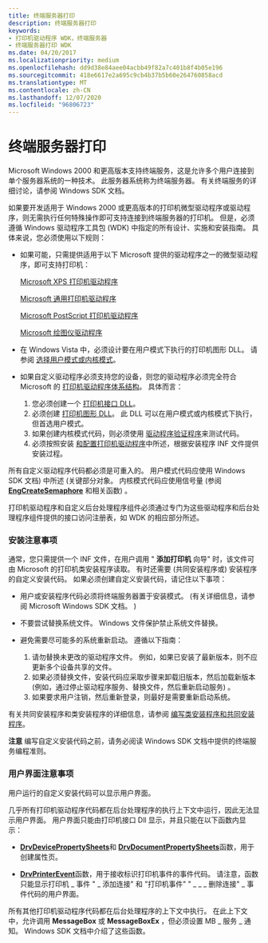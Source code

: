 ```yaml
---
title: 终端服务器打印
description: 终端服务器打印
keywords:
- 打印机驱动程序 WDK，终端服务器
- 终端服务器打印 WDK
ms.date: 04/20/2017
ms.localizationpriority: medium
ms.openlocfilehash: dd9d38e84aee04acbb49f82a7c401b8f4b05e196
ms.sourcegitcommit: 418e6617e2a695c9cb4b37b5b60e264760858acd
ms.translationtype: MT
ms.contentlocale: zh-CN
ms.lasthandoff: 12/07/2020
ms.locfileid: "96806723"
---
```

# <a name="terminal-server-printing"></a>终端服务器打印





Microsoft Windows 2000 和更高版本支持终端服务，这是允许多个用户连接到单个服务器系统的一种技术。 此服务器系统称为终端服务器。 有关终端服务的详细讨论，请参阅 Windows SDK 文档。

如果要开发适用于 Windows 2000 或更高版本的打印机微型驱动程序或驱动程序，则无需执行任何特殊操作即可支持连接到终端服务器的打印机。 但是，必须遵循 Windows 驱动程序工具包 (WDK) 中指定的所有设计、实施和安装指南。 具体来说，您必须使用以下规则：

-   如果可能，只需提供适用于以下 Microsoft 提供的驱动程序之一的微型驱动程序，即可支持打印机：

    [Microsoft XPS 打印机驱动程序](xpsdrv-printer-driver.md)

    [Microsoft 通用打印机驱动程序](microsoft-universal-printer-driver.md)

    [Microsoft PostScript 打印机驱动程序](microsoft-postscript-printer-driver.md)

    [Microsoft 绘图仪驱动程序](microsoft-plotter-driver.md)

-   在 Windows Vista 中，必须设计要在用户模式下执行的打印机图形 DLL。 请参阅 [选择用户模式或内核模式](choosing-user-mode-or-kernel-mode.md)。

-   如果自定义驱动程序必须支持您的设备，则您的驱动程序必须完全符合 Microsoft 的 [打印机驱动程序体系结构](printer-driver-architecture.md)。 具体而言：
    1.  您必须创建一个 [打印机接口 DLL](printer-interface-dll.md)。
    2.  必须创建 [打印机图形 DLL](printer-graphics-dll.md)。 此 DLL 可以在用户模式或内核模式下执行，但首选用户模式。
    3.  如果创建内核模式代码，则必须使用 [驱动程序验证程序](../devtest/driver-verifier.md)来测试代码。
    4.  必须按照安装 [和配置打印机驱动程序](installing-and-configuring-printer-drivers.md)中所述，根据安装程序 INF 文件提供安装过程。

所有自定义驱动程序代码都必须是可重入的。 用户模式代码应使用 Windows SDK 文档) 中所述 (关键部分对象。 内核模式代码应使用信号量 (参阅 [**EngCreateSemaphore**](/windows/win32/api/winddi/nf-winddi-engcreatesemaphore) 和相关函数) 。

打印机驱动程序和自定义后台处理程序组件必须通过专门为这些驱动程序和后台处理程序组件提供的接口访问注册表，如 WDK 的相应部分所述。

### <a name="installation-considerations"></a>安装注意事项

通常，您只需提供一个 INF 文件，在用户调用 " **添加打印机** 向导" 时，该文件可由 Microsoft 的打印机类安装程序读取。 有时还需要 (共同安装程序或) 安装程序的自定义安装代码。 如果必须创建自定义安装代码，请记住以下事项：

-   用户或安装程序代码必须将终端服务器置于安装模式。  (有关详细信息，请参阅 Microsoft Windows SDK 文档。 ) 

-   不要尝试替换系统文件。 Windows 文件保护禁止系统文件替换。

-   避免需要尽可能多的系统重新启动。 遵循以下指南：
    1.  请勿替换未更改的驱动程序文件。 例如，如果已安装了最新版本，则不应更新多个设备共享的文件。
    2.  如果必须替换文件，安装代码应采取步骤来卸载旧版本，然后加载新版本 (例如，通过停止驱动程序服务、替换文件，然后重新启动服务) 。
    3.  如果要求用户注销，然后重新登录，则最好是需要重新启动系统。

有关共同安装程序和类安装程序的详细信息，请参阅 [编写类安装程序和共同安装程序](../install/writing-class-installers-and-co-installers.md)。

**注意**   编写自定义安装代码之前，请务必阅读 Windows SDK 文档中提供的终端服务编程准则。

 

### <a name="user-interface-considerations"></a>用户界面注意事项

用户运行的自定义安装代码可以显示用户界面。

几乎所有打印机驱动程序代码都在后台处理程序的执行上下文中运行，因此无法显示用户界面。 用户界面只能由打印机接口 Dll 显示，并且只能在以下函数内显示：

-   [**DrvDevicePropertySheets**](/windows-hardware/drivers/ddi/winddiui/nf-winddiui-drvdevicepropertysheets)和 [**DrvDocumentPropertySheets**](/windows-hardware/drivers/ddi/winddiui/nf-winddiui-drvdocumentpropertysheets)函数，用于创建属性页。

-   [**DrvPrinterEvent**](/windows-hardware/drivers/ddi/winddiui/nf-winddiui-drvprinterevent)函数，用于接收标识打印机事件的事件代码。 请注意，函数只能显示打印机 \_ 事件 " \_ 添加连接" 和 "打印机事件" " \_ \_ \_ 删除连接" \_ 事件代码的用户界面。

所有其他打印机驱动程序代码都在后台处理程序的上下文中执行。 在此上下文中，允许调用 **MessageBox** 或 **MessageBoxEx** ，但必须设置 MB \_ 服务 \_ 通知。 Windows SDK 文档中介绍了这些函数。

 

